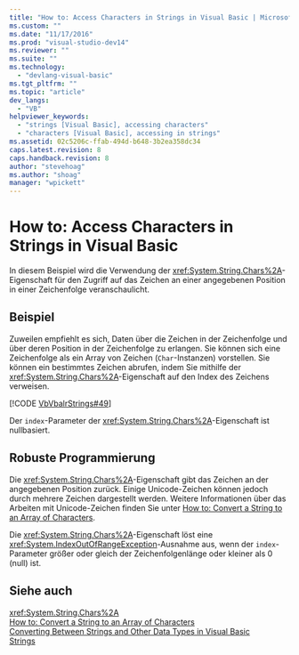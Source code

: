 ```yaml
---
title: "How to: Access Characters in Strings in Visual Basic | Microsoft Docs"
ms.custom: ""
ms.date: "11/17/2016"
ms.prod: "visual-studio-dev14"
ms.reviewer: ""
ms.suite: ""
ms.technology: 
  - "devlang-visual-basic"
ms.tgt_pltfrm: ""
ms.topic: "article"
dev_langs: 
  - "VB"
helpviewer_keywords: 
  - "strings [Visual Basic], accessing characters"
  - "characters [Visual Basic], accessing in strings"
ms.assetid: 02c5206c-ffab-494d-b648-3b2ea358dc34
caps.latest.revision: 8
caps.handback.revision: 8
author: "stevehoag"
ms.author: "shoag"
manager: "wpickett"
---
```

# How to: Access Characters in Strings in Visual Basic
In diesem Beispiel wird die Verwendung der <xref:System.String.Chars%2A>\-Eigenschaft für den Zugriff auf das Zeichen an einer angegebenen Position in einer Zeichenfolge veranschaulicht.  
  
## Beispiel  
 Zuweilen empfiehlt es sich, Daten über die Zeichen in der Zeichenfolge und über deren Position in der Zeichenfolge zu erlangen.  Sie können sich eine Zeichenfolge als ein Array von Zeichen \(`Char`\-Instanzen\) vorstellen. Sie können ein bestimmtes Zeichen abrufen, indem Sie mithilfe der <xref:System.String.Chars%2A>\-Eigenschaft auf den Index des Zeichens verweisen.  
  
 [!CODE [VbVbalrStrings#49](../CodeSnippet/VS_Snippets_VBCSharp/VbVbalrStrings#49)]  
  
 Der `index`\-Parameter der <xref:System.String.Chars%2A>\-Eigenschaft ist nullbasiert.  
  
## Robuste Programmierung  
 Die <xref:System.String.Chars%2A>\-Eigenschaft gibt das Zeichen an der angegebenen Position zurück.  Einige Unicode\-Zeichen können jedoch durch mehrere Zeichen dargestellt werden.  Weitere Informationen über das Arbeiten mit Unicode\-Zeichen finden Sie unter [How to: Convert a String to an Array of Characters](../../../../visual-basic/programming-guide/language-features/strings/how-to-convert-a-string-to-an-array-of-characters.md).  
  
 Die <xref:System.String.Chars%2A>\-Eigenschaft löst eine <xref:System.IndexOutOfRangeException>\-Ausnahme aus, wenn der `index`\-Parameter größer oder gleich der Zeichenfolgenlänge oder kleiner als 0 \(null\) ist.  
  
## Siehe auch  
 <xref:System.String.Chars%2A>   
 [How to: Convert a String to an Array of Characters](../../../../visual-basic/programming-guide/language-features/strings/how-to-convert-a-string-to-an-array-of-characters.md)   
 [Converting Between Strings and Other Data Types in Visual Basic](../../../../visual-basic/programming-guide/language-features/strings/converting-between-strings-and-other-data-types.md)   
 [Strings](../../../../visual-basic/programming-guide/language-features/strings/index.md)